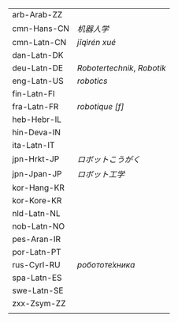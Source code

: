| | |
|-|-|
| arb-Arab-ZZ |  |
| cmn-Hans-CN | _机器人学_ |
| cmn-Latn-CN | _jīqìrén xué_ |
| dan-Latn-DK |  |
| deu-Latn-DE | _Robotertechnik_, _Robotik_ |
| eng-Latn-US | _robotics_ |
| fin-Latn-FI |  |
| fra-Latn-FR | _robotique [f]_ |
| heb-Hebr-IL |  |
| hin-Deva-IN |  |
| ita-Latn-IT |  |
| jpn-Hrkt-JP | _ロボットこうがく_ |
| jpn-Jpan-JP | _ロボット工学_ |
| kor-Hang-KR |  |
| kor-Kore-KR |  |
| nld-Latn-NL |  |
| nob-Latn-NO |  |
| pes-Aran-IR |  |
| por-Latn-PT |  |
| rus-Cyrl-RU | _робототе́хника_ |
| spa-Latn-ES |  |
| swe-Latn-SE |  |
| zxx-Zsym-ZZ |  |
|  |  |